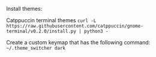 Install themes:

Catppuccin terminal themes
`curl -L https://raw.githubusercontent.com/catppuccin/gnome-terminal/v0.2.0/install.py | python3 -`

Create a custom keymap that has the following command:
`~/.theme_switcher dark`
